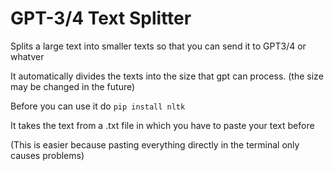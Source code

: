 # GPT-3/4 Text Splitter
Splits a large text into smaller texts so that you can send it to GPT3/4 or whatver

It automatically divides the texts into the size that gpt can process. (the size may be changed in the future)

Before you can use it do `pip install nltk` 

It takes the text from a .txt file in which you have to paste your text before 

(This is easier because pasting everything directly in the terminal only causes problems)
